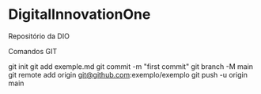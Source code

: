 # DigitalInnovationOne
Repositório da DIO



Comandos GIT



git init
git add exemple.md
git commit -m "first commit"
git branch -M main
git remote add origin git@github.com:exemplo/exemplo
git push -u origin main


